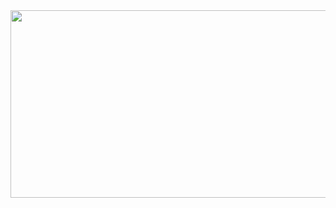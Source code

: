 <a href="https://github.com/devxb/gitanimals">
<img
  src="https://render.gitanimals.org/farms/StyxWORKSPACE"
  width="600"
  height="300"
/>
</a>
